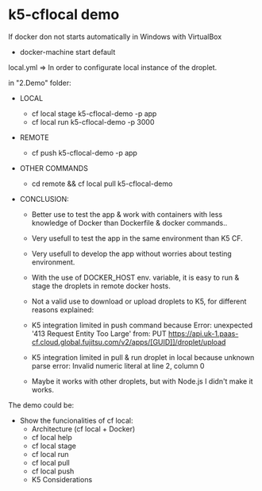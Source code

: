 # k5-cflocal demo

If docker don not starts automatically in Windows with VirtualBox
- docker-machine start default

local.yml => In order to configurate local instance of the droplet.

in "2.Demo" folder:
- LOCAL
    - cf local stage k5-cflocal-demo -p app
    - cf local run k5-cflocal-demo -p 3000

- REMOTE
    - cf push k5-cflocal-demo -p app

- OTHER COMMANDS
    - cd remote && cf local pull k5-cflocal-demo

- CONCLUSION:

    - Better use to test the app & work with containers with less knowledge of Docker than Dockerfile & docker commands..
    - Very usefull to test the app in the same environment than K5 CF.
    - Very usefull to develop the app without worries about testing environment.
    - With the use of DOCKER_HOST env. variable, it is easy to run & stage the droplets in remote docker hosts.

    - Not a valid use to download or upload droplets to K5, for different reasons explained:

    - K5 integration limited in push command because Error: unexpected '413 Request Entity Too Large' from: PUT https://api.uk-1.paas-cf.cloud.global.fujitsu.com/v2/apps/[GUID]]/droplet/upload

    - K5 integration limited in pull & run droplet in local because unknown parse error: Invalid numeric literal at line 2, column 0
    - Maybe it works with other droplets, but with Node.js I didn't make it works.

The demo could be:
- Show the funcionalities of cf local:
    - Architecture (cf local + Docker)
    - cf local help
    - cf local stage
    - cf local run
    - cf local pull
    - cf local push
    - K5 Considerations